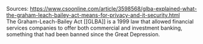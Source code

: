 Sources:
https://www.csoonline.com/article/3598568/glba-explained-what-the-graham-leach-bailey-act-means-for-privacy-and-it-security.html
\
The Graham-Leach-Bailey Act [[GLBA]] is a 1999 law that allowed financial services companies to offer both commercial and investment banking, something that had been banned since the Great Depression.
